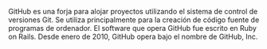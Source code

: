 GitHub es una forja para alojar proyectos utilizando el sistema de control de versiones Git. Se utiliza principalmente para la creación de código fuente de programas de ordenador.
El software que opera GitHub fue escrito en Ruby on Rails. Desde enero de 2010, GitHub opera bajo el nombre de GitHub, Inc.